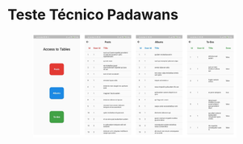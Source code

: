 # Teste Técnico Padawans

<p align="center">
    <img alt="Telas" title="App" src="telas.svg" width="80%"/>
</p>
